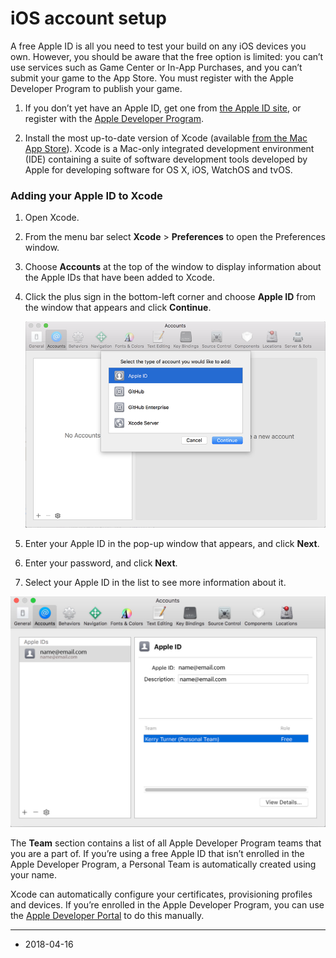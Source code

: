 # iOS account setup

A free Apple ID is all you need to test your build on any iOS devices you own. However, you should be aware that the free option is limited: you can’t use services such as Game Center or In-App Purchases, and you can’t submit your game to the App Store. You must register with the Apple Developer Program to publish your game.

1. If you don’t yet have an Apple ID, get one from [the Apple ID site](http://appleid.apple.com/), or register with the [Apple Developer Program](https://developer.apple.com/).

2. Install the most up-to-date version of Xcode (available [from the Mac App Store](https://itunes.apple.com/gb/app/xcode/id497799835?mt=12)). Xcode is a Mac-only integrated development environment (IDE) containing a suite of software development tools developed by Apple for developing software for OS X, iOS, WatchOS and tvOS.

### Adding your Apple ID to Xcode

1. Open Xcode.

2. From the menu bar select __Xcode__ > __Preferences__ to open the Preferences window.

3. Choose __Accounts__ at the top of the window to display information about the Apple IDs that have been added to Xcode.

4. Click the plus sign in the bottom-left corner and choose __Apple ID__ from the window that appears and click __Continue__.

   ![](../uploads/Main/iOSaccountsetup-AddID.png)

5. Enter your Apple ID in the pop-up window that appears, and click __Next__.

6. Enter your password, and click __Next__.

7. Select your Apple ID in the list to see more information about it.

![](../uploads/Main/iOSaccountsetup-IDList.jpg)


The __Team__ section contains a list of all Apple Developer Program teams that you are a part of. If you’re using a free Apple ID that isn’t enrolled in the Apple Developer Program, a Personal Team is automatically created using your name.

Xcode can automatically configure your certificates, provisioning profiles and devices. If you’re enrolled in the Apple Developer Program, you can use the [Apple Developer Portal](http://developer.apple.com/) to do this manually.

---

* <span class="page-edit">2018-04-16 <!-- include IncludeTextAmendPageSomeEdit --></span>